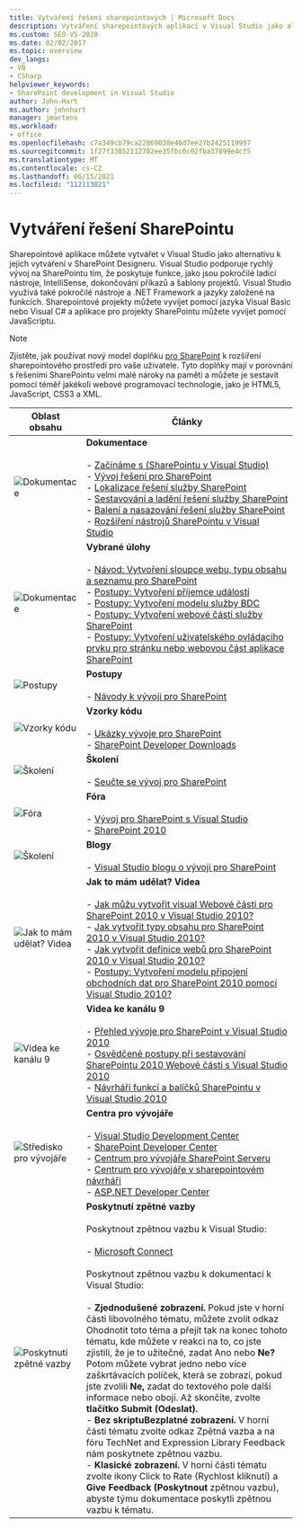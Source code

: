 ```yaml
---
title: Vytváření řešení sharepointových | Microsoft Docs
description: Vytváření sharepointových aplikací v Visual Studio jako alternativu k jejich vytváření v sharepointovém návrháři.
ms.custom: SEO-VS-2020
ms.date: 02/02/2017
ms.topic: overview
dev_langs:
- VB
- CSharp
helpviewer_keywords:
- SharePoint development in Visual Studio
author: John-Hart
ms.author: johnhart
manager: jmartens
ms.workload:
- office
ms.openlocfilehash: c7a349cb79ca22869038e46d7ee27b2425119997
ms.sourcegitcommit: 1f27f33852112702ee35fbc0c02fba37899e4cf5
ms.translationtype: MT
ms.contentlocale: cs-CZ
ms.lasthandoff: 06/15/2021
ms.locfileid: "112113021"
---
```

# <a name="create-sharepoint-solutions"></a>Vytváření řešení SharePointu

  Sharepointové aplikace můžete vytvářet v Visual Studio jako alternativu k jejich vytváření v SharePoint Designeru. Visual Studio podporuje rychlý vývoj na SharePointu tím, že poskytuje funkce, jako jsou pokročilé ladicí nástroje, IntelliSense, dokončování příkazů a šablony projektů. Visual Studio využívá také pokročilé nástroje a .NET Framework a jazyky založené na funkcích. Sharepointové projekty můžete vyvíjet pomocí jazyka Visual Basic nebo Visual C# a aplikace pro projekty SharePointu můžete vyvíjet pomocí JavaScriptu.

> [!NOTE]
> Zjistěte, jak používat nový model doplňku [pro SharePoint](/sharepoint/dev/sp-add-ins/sharepoint-add-ins) k rozšíření sharepointového prostředí pro vaše uživatele. Tyto doplňky mají v porovnání s řešeními SharePointu velmi malé nároky na paměti a můžete je sestavit pomocí téměř jakékoli webové programovací technologie, jako je HTML5, JavaScript, CSS3 a XML.

|Oblast obsahu|Články|
|-|-|
|![Dokumentace](../sharepoint/media/vs-icon-documentation.gif "Dokumentace")|**Dokumentace**<br /><br /> -   [Začínáme s &#40;SharePointu v Visual Studio&#41;](../sharepoint/getting-started-sharepoint-development-in-visual-studio.md)<br />-   [Vývoj řešení pro SharePoint](../sharepoint/developing-sharepoint-solutions.md)<br />-   [Lokalizace řešení služby SharePoint](../sharepoint/localizing-sharepoint-solutions.md)<br />-   [Sestavování a ladění řešení služby SharePoint](../sharepoint/building-and-debugging-sharepoint-solutions.md)<br />-   [Balení a nasazování řešení služby SharePoint](../sharepoint/packaging-and-deploying-sharepoint-solutions.md)<br />-   [Rozšíření nástrojů SharePointu v Visual Studio](../sharepoint/extending-the-sharepoint-tools-in-visual-studio.md)|
|![Dokumentace](../sharepoint/media/vs-icon-documentation.gif "Dokumentace")|**Vybrané úlohy**<br /><br /> -   [Návod: Vytvoření sloupce webu, typu obsahu a seznamu pro SharePoint](../sharepoint/walkthrough-create-a-site-column-content-type-and-list-for-sharepoint.md)<br />-   [Postupy: Vytvoření příjemce událostí](../sharepoint/how-to-create-an-event-receiver.md)<br />-   [Postupy: Vytvoření modelu služby BDC](../sharepoint/how-to-create-a-bdc-model.md)<br />-   [Postupy: Vytvoření webové části služby SharePoint](../sharepoint/how-to-create-a-sharepoint-web-part.md)<br />-   [Postupy: Vytvoření uživatelského ovládacího prvku pro stránku nebo webovou část aplikace SharePoint](../sharepoint/how-to-create-a-user-control-for-a-sharepoint-application-page-or-web-part.md)|
|![Postupy](../sharepoint/media/vs-icon-walkthroughs.gif "Postupy")|**Postupy**<br /><br /> -   [Návody k vývoji pro SharePoint](../sharepoint/sharepoint-development-walkthroughs.md)|
|![Vzorky kódu](../sharepoint/media/vs-icon-codesamples.gif "Vzorky kódu")|**Vzorky kódu**<br /><br /> -   [Ukázky vývoje pro SharePoint](../sharepoint/sharepoint-development-samples.md)<br />-   [SharePoint Developer Downloads](/sharepoint/dev/)|
|![Školení](../sharepoint/media/vs-icon-training.gif "Školení")|**Školení**<br /><br /> -   [Seučte se vývoj pro SharePoint](/sharepoint/dev/)|
|![Fóra](../sharepoint/media/vs-icon-forums.gif "Fóra")|**Fóra**<br /><br /> -   [Vývoj pro SharePoint s Visual Studio](https://social.msdn.microsoft.com/Forums/vstudio/home?forum=vssharepointdevelopment)<br />-   [SharePoint 2010](https://social.msdn.microsoft.com/Forums/sharepoint/home?category=sharepoint2010,sharepoint)|
|![Školení](../sharepoint/media/vs-icon-training.gif "Školení")|**Blogy**<br /><br /> -   [Visual Studio blogu o vývoji pro SharePoint](/archive/blogs/vssharepointtoolsblog/)|
|![Jak to mám udělat? Videa](../sharepoint/media/vs-icon-howdoivideos.gif "Jak to mám udělat? Videa")|**Jak to mám udělat? Videa**<br /><br /> -   [Jak můžu vytvořit visual Webové části pro SharePoint 2010 v Visual Studio 2010?](https://visualstudio.microsoft.com/)<br />-   [Jak vytvořit typy obsahu pro SharePoint 2010 v Visual Studio 2010?](/previous-versions/visualstudio/visual-studio-2010/dd831853\(v\=vs.100\))<br />-   [Jak vytvořit definice webů pro SharePoint 2010 v Visual Studio 2010?](/previous-versions/visualstudio/visual-studio-2010/dd831853\(v\=vs.100\))<br />-   [Postupy: Vytvoření modelu připojení obchodních dat pro SharePoint 2010 pomocí Visual Studio 2010?](/previous-versions/visualstudio/visual-studio-2010/dd831853\(v\=vs.100\))|
|![Videa ke kanálu 9](../sharepoint/media/vs-icon-channel9videos.gif "Videa ke kanálu 9")|**Videa ke kanálu 9**<br /><br /> -   [Přehled vývoje pro SharePoint v Visual Studio 2010](https://channel9.msdn.com/blogs/funkyonex/overview-of-sharepoint-development-in-visual-studio-2010)<br />-   [Osvědčené postupy při sestavování SharePointu 2010 Webové části s Visual Studio 2010](https://channel9.msdn.com/blogs/funkyonex/best-practices-on-building-sharepoint-2010-web-parts-with-visual-studio-2010)<br />-   [Návrháři funkcí a balíčků SharePointu v Visual Studio 2010](https://channel9.msdn.com/blogs/funkyonex/sharepoint-feature-and-package-designers-in-visual-studio-2010)|
|![Středisko pro vývojáře](../sharepoint/media/vs-icon-msdndevcenter.gif "Středisko pro vývojáře")|**Centra pro vývojáře**<br /><br /> -   [Visual Studio Development Center](https://visualstudio.microsoft.com/)<br />-   [SharePoint Developer Center](/sharepoint/dev/)<br />-   [Centrum pro vývojáře SharePoint Serveru](/previous-versions/office/fp161348\(v\=office.15\))<br />-   [Centrum pro vývojáře v sharepointovém návrháři](/previous-versions/office/fp161348\(v\=office.15\))<br />-   [ASP.NET Developer Center](/previous-versions/msdn10/aa336522(v=msdn.10))|
|![Poskytnutí zpětné vazby](../sharepoint/media/vs-icon-feedback.gif "Poskytnutí zpětné vazby")|**Poskytnutí zpětné vazby**<br /><br /> Poskytnout zpětnou vazbu k Visual Studio:<br /><br /> -   [Microsoft Connect](/collaborate/connect-redirect)<br /><br /> Poskytnout zpětnou vazbu k dokumentaci k Visual Studio:<br /><br /> -   **Zjednodušené zobrazení.** Pokud jste v horní části libovolného tématu, můžete zvolit odkaz Ohodnotit toto téma a  přejít  tak na konec tohoto tématu, kde můžete v reakci na to, co jste zjistili, že je to užitečné, zadat Ano nebo **Ne?**  Potom můžete vybrat jedno nebo více zaškrtávacích políček, která se zobrazí, pokud jste zvolili **Ne,** zadat do textového pole další informace nebo obojí. Až skončíte, zvolte **tlačítko Submit (Odeslat).**<br />-   **Bez skriptuBezplatné zobrazení.** V horní části tématu zvolte  odkaz Zpětná vazba a na fóru TechNet and Expression Library Feedback nám poskytnete zpětnou vazbu.<br />-   **Klasické zobrazení.** V horní části tématu zvolte ikony Click to Rate (Rychlost kliknutí) a **Give Feedback (Poskytnout** zpětnou vazbu), abyste týmu dokumentace poskytli zpětnou vazbu k tématu.|
